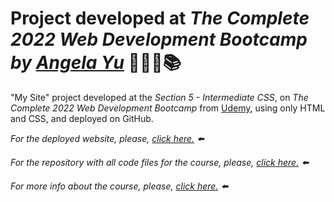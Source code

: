 # Project developed at _The Complete 2022 Web Development Bootcamp by [Angela Yu](https://www.linkedin.com/in/angela-yu-963a584b/)_ 👨🏻‍💻📚

"My Site" project developed at the _Section 5 - Intermediate CSS_, on _The Complete 2022 Web Development Bootcamp_ from [Udemy](https://www.udemy.com/), using only HTML and CSS, and deployed on GitHub.

_For the deployed website, please, [click here.](https://t-minini.github.io/my-site-project/) ⬅️_

_For the repository with all code files for the course, please, [click here.](https://github.com/t-minini/the-complete-web-development-bootcamp) ⬅️_

_For more info about the course, please, [click here.](https://www.udemy.com/course/the-complete-web-development-bootcamp/) ⬅️_
